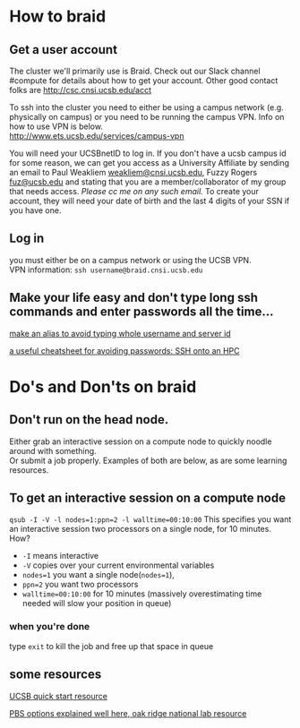 # How to braid
## Get a user account
The cluster we'll primarily use is Braid.  Check out our Slack channel #compute for details 
about how to get your account.  Other good contact folks are 
 http://csc.cnsi.ucsb.edu/acct

To ssh into the cluster you need to either be using a campus network (e.g. physically on campus) or you need to be running the campus VPN.  Info on how to use VPN is below.  
http://www.ets.ucsb.edu/services/campus-vpn

You will need your UCSBnetID to log in.  If you don't have a ucsb campus id for some reason, we can get you access as a University Affiliate by sending an email to Paul Weakliem <weakliem@cnsi.ucsb.edu>, Fuzzy Rogers <fuz@ucsb.edu>  and stating that you are a member/collaborator of my group that needs access.  *Please cc me on any such email.*  To create your account, they will need your date of birth and the last 4 digits of your SSN if you have one.


## Log in
you must either be on a campus network or using the UCSB VPN.  
VPN information:
`ssh username@braid.cnsi.ucsb.edu`

## Make your life easy and don't type long ssh commands and enter passwords all the time... 
[make an alias to avoid typing whole username and server id](https://scotch.io/tutorials/how-to-create-an-ssh-shortcut)

[a useful cheatsheet for avoiding passwords: SSH onto an HPC](https://alexiswl.github.io/ASimpleNanoporeTutorial/basic_shell_logging.html)


# Do's and Don'ts on braid
## Don't run on the head node.  
 
 Either grab an interactive session on a compute node to quickly noodle around with something.  
 Or submit a job properly.  Examples of both are below, as are some learning resources.
 
## To get an interactive session on a compute node
`qsub -I -V -l nodes=1:ppn=2 -l walltime=00:10:00`
This specifies you want an interactive session two processors on a single node, for 10 minutes.
How?
* `-I` means interactive
* `-V` copies over your current environmental variables
* `nodes=1` you want a single node(`nodes=1`), 
* `ppn=2` you want two processors
* `walltime=00:10:00` for 10 minutes (massively overestimating time needed will slow your position in queue)  

### when you're done
type `exit` to kill the job and free up that space in queue

## some resources
[UCSB quick start resource](http://csc.cnsi.ucsb.edu/sites/csc.cnsi.ucsb.edu/files/docs/csc_quickstart_0.pdf)

[PBS options explained well here, oak ridge national lab resource](https://www.olcf.ornl.gov/for-users/system-user-guides/rhea/running-jobs/)
